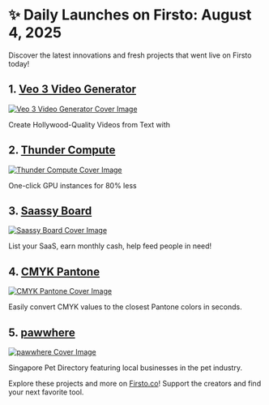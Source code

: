 # ✨ Daily Launches on Firsto: August 4, 2025

Discover the latest innovations and fresh projects that went live on Firsto today!

## 1. [Veo 3 Video Generator](https://firsto.co/projects/veo-3-video-generator-248)

[![Veo 3 Video Generator Cover Image](https://607255gt6f.ufs.sh/f/ViZtN9dvJxPtiiAj2q1MDZOILPbmJT8X5eyotjdVN0af4gFB)](https://firsto.co/projects/veo-3-video-generator-248)

 Create Hollywood-Quality Videos from Text with



## 2. [Thunder Compute](https://firsto.co/projects/thunder-compute)

[![Thunder Compute Cover Image](https://607255gt6f.ufs.sh/f/ViZtN9dvJxPt51c2QeiJVS0UvQHeTC3KWOGXfwrp4jJAdaos)](https://firsto.co/projects/thunder-compute)

 One-click GPU instances for 80% less



## 3. [Saassy Board](https://firsto.co/projects/saassy-board)

[![Saassy Board Cover Image](https://607255gt6f.ufs.sh/f/ViZtN9dvJxPtXJCm3Sy4PyKwqr7tZlh29pRjvQuf35BVHMW8)](https://firsto.co/projects/saassy-board)

 List your SaaS, earn monthly cash, help feed people in need!



## 4. [CMYK Pantone](https://firsto.co/projects/cmyk-pantone)

[![CMYK Pantone Cover Image](https://607255gt6f.ufs.sh/f/ViZtN9dvJxPtdZdBJMIabXprP2y4lef0ZvgKx8oL9HEBDmIW)](https://firsto.co/projects/cmyk-pantone)

 Easily convert CMYK values to the closest Pantone colors in seconds.



## 5. [pawwhere](https://firsto.co/projects/pawwhere)

[![pawwhere Cover Image](https://607255gt6f.ufs.sh/f/ViZtN9dvJxPtppT7WBx5OB6A3NoL0wna8bKWcHzfGSIXVE9e)](https://firsto.co/projects/pawwhere)

 Singapore Pet Directory featuring local businesses in the pet industry.




Explore these projects and more on [Firsto.co](https://firsto.co)! Support the creators and find your next favorite tool.
